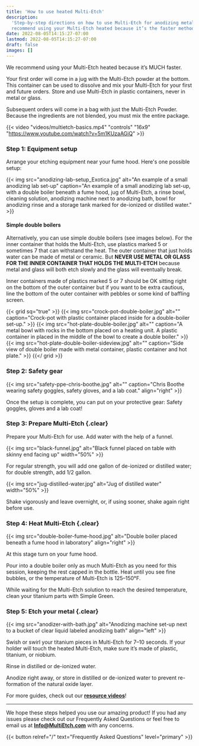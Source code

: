 ```yaml
---
title: 'How to use heated Multi-Etch'
description:
  'Step-by-step directions on how to use Multi-Etch for anodizing metals. We
  recommend using your Multi-Etch heated because it’s the faster method.'
date: 2022-08-05T14:15:27-07:00
lastmod: 2022-08-05T14:15:27-07:00
draft: false
images: []
---
```


We recommend using your Multi-Etch heated because it’s MUCH faster.

Your first order will come in a jug with the Multi-Etch powder at the bottom.
This container can be used to dissolve and mix your Multi-Etch for your first
and future orders. Store and use Multi-Etch in plastic containers, never in
metal or glass.

Subsequent orders will come in a bag with just the Multi-Etch Powder. Because
the ingredients are not blended, you must mix the entire package.

{{< video "videos/multietch-basics.mp4" "controls" "16x9" "https://www.youtube.com/watch?v=5m1KUzaAGiQ" >}}

### Step 1: Equipment setup

Arrange your etching equipment near your fume hood. Here's one possible setup:

{{< img src="anodizing-lab-setup_Exotica.jpg" alt="An example of a small anodizing lab set-up" caption="An example of a small anodizing lab set-up, with a double boiler beneath a fume hood, jug of Multi-Etch, a rinse bowl, cleaning solution, anodizing machine next to anodizing bath, bowl for anodizing rinse and a storage tank marked for de-ionized or distilled water." >}}

#### Simple double boilers

Alternatively, you can use simple double boilers (see images below). For the
inner container that holds the Multi-Etch, use plastics marked 5 or sometimes 7
that can withstand the heat. The outer container that just holds water can be
made of metal or ceramic. But **NEVER USE METAL OR GLASS FOR THE INNER CONTAINER
THAT HOLDS THE MULTI-ETCH** because metal and glass will both etch slowly and
the glass will eventually break.

Inner containers made of plastics marked 5 or 7 should be OK sitting right on
the bottom of the outer container but if you want to be extra cautious, line the
bottom of the outer container with pebbles or some kind of baffling screen.

{{< grid sq="true" >}}
{{< img src="crock-pot-double-boiler.jpg" alt="" caption="Crock-pot with plastic container placed inside for a double-boiler set-up." >}}
{{< img src="hot-plate-double-boiler.jpg" alt="" caption="A metal bowl with rocks in the bottom placed on a heating unit. A plastic container in placed in the middle of the bowl to create a double boiler." >}}
{{< img src="hot-plate-double-boiler-sideview.jpg" alt="" caption="Side view of double boiler made with metal container, plastic container and hot plate." >}}
{{</ grid >}}

### Step 2: Safety gear

{{< img src="safety-ppe-chris-boothe.jpg" alt="" caption="Chris Boothe wearing safety goggles, safety gloves, and a lab coat." align="right" >}}

Once the setup is complete, you can put on your protective gear: Safety goggles,
gloves and a lab coat!

### Step 3: Prepare Multi-Etch {.clear}

Prepare your Multi-Etch for use. Add water with the help of a funnel.

{{< img src="black-funnel.jpg" alt="Black funnel placed on table with skinny end facing up" width="50%" >}}

For regular strength, you will add one gallon of de-ionized or distilled water;
for double strength, add 1/2 gallon.

{{< img src="jug-distilled-water.jpg" alt="Jug of distilled water" width="50%" >}}

Shake vigorously and leave overnight, or, if using sooner, shake again right
before use.

### Step 4: Heat Multi-Etch {.clear}

{{< img src="double-boiler-fume-hood.jpg" alt="Double boiler placed beneath a fume hood in laboratory" align="right" >}}

At this stage turn on your fume hood.

Pour into a double boiler only as much Multi-Etch as you need for this session,
keeping the rest capped in the bottle. Heat until you see fine bubbles, or the
temperature of Multi-Etch is 125–150°F.

While waiting for the Multi-Etch solution to reach the desired temperature,
clean your titanium parts with Simple Green.

### Step 5: Etch your metal {.clear}

{{< img src="anodizer-with-bath.jpg" alt="Anodizing machine set-up next to a bucket of clear liquid labeled anodizing bath" align="left" >}}

Swish or swirl your titanium pieces in Multi-Etch for 7–10 seconds. If your
holder will touch the heated Multi-Etch, make sure it’s made of plastic,
titanium, or niobium.

Rinse in distilled or de-ionized water.

Anodize right away, or store in distilled or de-ionized water to prevent
re-formation of the natural oxide layer.

For more guides, check out our
[**resource videos**](/how-to-use/videos-resources)!

---

We hope these steps helped you use our amazing product! If you had any issues
please check out our Frequently Asked Questions or feel free to email us at
[**Info@MultiEtch.com**](mailto:info@multietch.com) with any concerns.

{{< button relref="/" text="Frequently Asked Questions" level="primary" >}}
